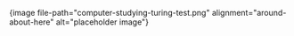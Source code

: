 {image file-path="computer-studying-turing-test.png" alignment="around-about-here" alt="placeholder image"}
